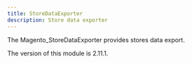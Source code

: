 ```yaml
---
title: StoreDataExporter
description: Store data exporter
---
```


The Magento_StoreDataExporter provides stores data export.

<InlineAlert slots="text" />
The version of this module is 2.11.1.
